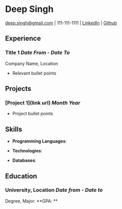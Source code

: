 # **Deep Singh**

[deep.singh@gmail.com](mailto:deep.singh@gmail.com) | 111-111-1111 | [LinkedIn](https://www.linkedin.com/in/deepsingh) | [Github](https://github.com/deepsingh)

## **Experience**

### **Title 1**	 *Date From \- Date To*

Company Name, Location		

* Relevant bullet points

## **Projects**

### [**Project 1**](link url)	 *Month Year*

* Project bullet points

## **Skills**

* **Programming Languages**: 

* **Technologies**: 

* **Databases**: 

## **Education**

### **University, Location**	*Date from \- Date to*

Degree, Major:	**GPA: **